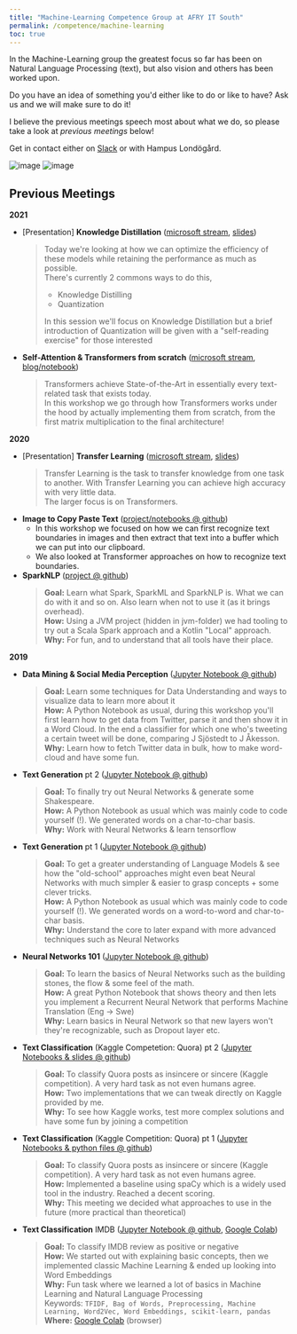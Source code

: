 ```yaml
---
title: "Machine-Learning Competence Group at AFRY IT South"
permalink: /competence/machine-learning
toc: true
---
```


In the Machine-Learning group the greatest focus so far has been on Natural Language Processing (text), but also vision and others has been worked upon.

Do you have an idea of something you'd either like to do or like to have? Ask us and we will make sure to do it!

I believe the previous meetings speech most about what we do, so please take a look at _previous meetings_ below!

Get in contact either on [Slack](https://buitsouth.slack.com/archives/CPMRY5JBZ) or with Hampus Londögård.

![image](https://user-images.githubusercontent.com/7490199/114358831-a8c59f00-9b73-11eb-8595-0ffa7135bf5b.png)
![image](https://user-images.githubusercontent.com/7490199/114358910-c0048c80-9b73-11eb-927f-81e4baa6159f.png)


## Previous Meetings

**2021**
- [Presentation] **Knowledge Distillation** ([microsoft stream](https://web.microsoftstream.com/video/01aa344e-5a2c-4046-9ef3-5705034c414d), [slides](https://docs.google.com/presentation/d/1LJO4g2tef8Q6_63BPLehVlZJld3PZb7dRH7f1sh3-qM/edit?usp=sharing))
    > Today we're looking at how we can optimize the efficiency of these models while retaining the performance as much as possible.  
There's currently 2 commons ways to do this,
  > - Knowledge Distilling
  > - Quantization  
  >
  > In this session we'll focus on Knowledge Distillation but a brief introduction of Quantization will be given with a "self-reading exercise" for those interested

- **Self-Attention & Transformers from scratch** ([microsoft stream](https://afonline-my.sharepoint.com/:v:/g/personal/hampus_londogard_afconsult_com/ERy4uMekEMVHmCwWXi7n_d8Bf5KXppo0IO3Wo8RgaBW6rg?e=2kR39m), [blog/notebook](https://blog.londogard.com/nlp/deep-learning/2021/02/18/transformers-explained.html))
    > Transformers achieve State-of-the-Art in essentially every text-related task that exists today.  
    In this workshop we go through how Transformers works under the hood by actually implementing them from scratch, from the first matrix multiplication to the final architecture!

**2020**
- [Presentation] **Transfer Learning** ([microsoft stream](https://web.microsoftstream.com/video/01aa344e-5a2c-4046-9ef3-5705034c414d), [slides](https://web.microsoftstream.com/video/01aa344e-5a2c-4046-9ef3-5705034c414d))
    > Transfer Learning is the task to transfer knowledge from one task to another. With Transfer Learning you can achieve high accuracy with very little data.  
The larger focus is on Transformers.
- **Image to Copy Paste Text** ([project/notebooks @ github](https://github.com/afry-south/nlp-competence/tree/master/python/20201214%20-%20%239%20%5BImage%20To%20Text%20Copy%20Paste%5D))
    - In this workshop we focused on how we can first recognize text boundaries in images and then extract that text into a buffer which we can put into our clipboard.
    - We also looked at Transformer approaches on how to recognize text boundaries. 
- **SparkNLP** ([project @ github](https://github.com/afry-south/nlp-competence/tree/master/jvm/20200212%20-%20%238%20SparkNLP%20vs%20Smile))
    > **Goal:** Learn what Spark, SparkML and SparkNLP is. What we can do with it and so on. Also learn when not to use it (as it brings overhead).  
**How:** Using a JVM project (hidden in jvm-folder) we had tooling to try out a Scala Spark approach and a Kotlin "Local" approach.   
**Why:** For fun, and to understand that all tools have their place.


**2019**
- **Data Mining & Social Media Perception** ([Jupyter Notebook @ github](https://github.com/afry-south/nlp-competence/blob/master/python/20191127%20-%20%237%20%5BSocialMediaPerception%5D/%5BFinished%5D_SocialMediaPerception.ipynb))
    > **Goal:** Learn some techniques for Data Understanding and ways to visualize data to learn more about it  
**How:** A Python Notebook as usual, during this workshop you'll first learn how to get data from Twitter, parse it and then show it in a Word Cloud. In the end a classifier for which one who's tweeting a certain tweet will be done, comparing J Sjöstedt to J Åkesson.  
**Why:** Learn how to fetch Twitter data in bulk, how to make word-cloud and have some fun.

- **Text Generation** pt 2 ([Jupyter Notebook @ github](https://github.com/afry-south/nlp-competence/blob/master/python/20191017%20-%20%236%20%5BTextGeneration%5D/20191017-Text-Gen-pt-2.ipynb))
    > **Goal:** To finally try out Neural Networks & generate some Shakespeare.  
**How:** A Python Notebook as usual which was mainly code to code yourself (!). We generated words on a char-to-char basis.  
**Why:** Work with Neural Networks & learn tensorflow

- **Text Generation** pt 1 ([Jupyter Notebook @ github](https://github.com/afry-south/nlp-competence/blob/master/python/20190626%20-%20%235%20%5BTextGeneration%5D/20190626-Text-Generation-pt-1.ipynb))
    > **Goal:** To get a greater understanding of Language Models & see how the "old-school" approaches might even beat Neural Networks with much simpler & easier to grasp concepts + some clever tricks.  
**How:** A Python Notebook as usual which was mainly code to code yourself (!). We generated words on a word-to-word and char-to-char basis.  
**Why:** Understand the core to later expand with more advanced techniques such as Neural Networks

- **Neural Networks 101** ([Jupyter Notebook @ github](https://github.com/afry-south/nlp-competence/blob/master/python/20190521%20-%20%234%20%5BNeural%20Networks%20101%5D/20190521-Neural-Net-101.ipynb))
    > **Goal:** To learn the basics of Neural Networks such as the building stones, the flow & some feel of the math.  
**How:** A great Python Notebook that shows theory and then lets you implement a Recurrent Neural Network that performs Machine Translation (Eng -> Swe)  
**Why:** Learn basics in Neural Network so that new layers won't they're recognizable, such as Dropout layer etc.

- **Text Classification** (Kaggle Competetion: Quora) pt 2 ([Jupyter Notebooks & slides @ github](https://github.com/afry-south/nlp-competence/tree/master/python/20190402%20-%20%233%20%5BTextClassification%5D))
    > **Goal:** To classify Quora posts as insincere or sincere (Kaggle competition). A very hard task as not even humans agree.  
**How:** Two implementations that we can tweak directly on Kaggle provided by me.   
**Why:** To see how Kaggle works, test more complex solutions and have some fun by joining a competition

- **Text Classification** (Kaggle Competition: Quora) pt 1 ([Jupyter Notebooks & python files @ github](https://github.com/afry-south/nlp-competence/tree/master/python/20190223%20-%20%232%20%5BTextClassification%5D))
    > **Goal:** To classify Quora posts as insincere or sincere (Kaggle competition). A very hard task as not even humans agree.  
**How:** Implemented a baseline using spaCy which is a widely used tool in the industry. Reached a decent scoring.  
**Why:** This meeting we decided what approaches to use in the future (more practical than theoretical)

- **Text Classification** IMDB ([Jupyter Notebook @ github](https://github.com/afry-south/nlp-competence/blob/master/python/20190204%20-%20%231%20%5BTextClassification%5D/20190204-Text-Classification-IMDB.ipynb), [Google Colab](https://colab.research.google.com/github/afry-south/nlp-competence/blob/master/python/20190204%20-%20%231%20%5BTextClassification%5D/20190204-Text-Classification-IMDB.ipynb))
    > **Goal:** To classify IMDB review as positive or negative  
**How:** We started out with explaining basic concepts, then we implemented classic Machine Learning & ended up looking into Word Embeddings  
**Why:** Fun task where we learned a lot of basics in Machine Learning and Natural Language Processing  
Keywords: `TFIDF, Bag of Words, Preprocessing, Machine Learning, Word2Vec, Word Embeddings, scikit-learn, pandas`  
**Where:** [Google Colab](https://colab.research.google.com/github/afry-south/nlp-competence/blob/master/python/20190204%20-%20%231%20%5BTextClassification%5D/20190204-Text-Classification-IMDB.ipynb) (browser)
